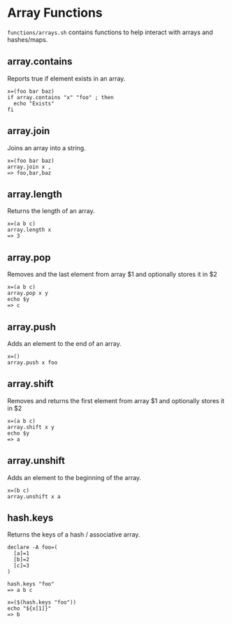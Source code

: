 # Array Functions

`functions/arrays.sh` contains functions to help interact with arrays and hashes/maps.

## array.contains

Reports true if element exists in an array.

```shell
x=(foo bar baz)
if array.contains "x" "foo" ; then
  echo "Exists"
fi
```

## array.join

Joins an array into a string.

```shell
x=(foo bar baz)
array.join x ,
=> foo,bar,baz
```

## array.length

Returns the length of an array.

```shell
x=(a b c)
array.length x
=> 3
```

## array.pop

Removes and the last element from array $1 and optionally stores it in $2

```shell
x=(a b c)
array.pop x y
echo $y
=> c
```

## array.push

Adds an element to the end of an array.

```shell
x=()
array.push x foo
```

## array.shift

Removes and returns the first element from array $1 and optionally stores it in $2

```shell
x=(a b c)
array.shift x y
echo $y
=> a
```

## array.unshift

Adds an element to the beginning of the array.

```shell
x=(b c)
array.unshift x a

```

## hash.keys

Returns the keys of a hash / associative array.

```shell
declare -A foo=(
  [a]=1
  [b]=2
  [c]=3
)

hash.keys "foo"
=> a b c

x=($(hash.keys "foo"))
echo "${x[1]}"
=> b
```
